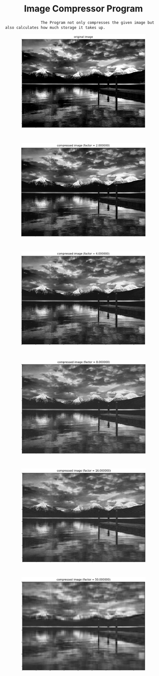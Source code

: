 <h1 align="center"> Image Compressor Program </h1>
   
                    The Program not only compresses the given image but also calculates how much storage it takes up.

<p align="center">
<img width="400" height="300" src="/images/og_image.png">
</p>

<br/>

<p align="center">
<img width="400" height="300" src="/images/imagef2.png">
</p>

<br/>

<p align="center">
<img width="400" height="300" src="/images/imagef4.png">
</p>

<br/>

<p align="center">
<img width="400" height="300" src="/images/imagef8.png">
</p>

<br/>

<p align="center">
<img width="400" height="300" src="/images/imagef16.png">
</p>

<br/>

<p align="center">
<img width="400" height="300" src="/images/imagef50.png">
</p>
